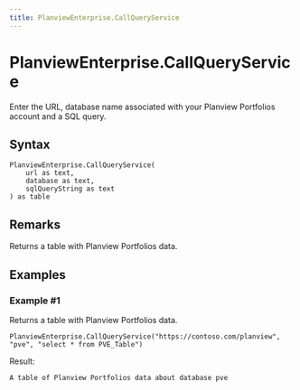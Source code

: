 ```yaml
---
title: PlanviewEnterprise.CallQueryService
---
```


# PlanviewEnterprise.CallQueryService


Enter the URL, database name associated with your Planview Portfolios account and a SQL query.


## Syntax

```powerquery
PlanviewEnterprise.CallQueryService(
    url as text,
    database as text,
    sqlQueryString as text
) as table
```


## Remarks

Returns a table with Planview Portfolios data.


## Examples

### Example #1 
Returns a table with Planview Portfolios data.
```powerquery
PlanviewEnterprise.CallQueryService("https://contoso.com/planview", "pve", "select * from PVE_Table")
```

Result: 
```powerquery
A table of Planview Portfolios data about database pve
```



